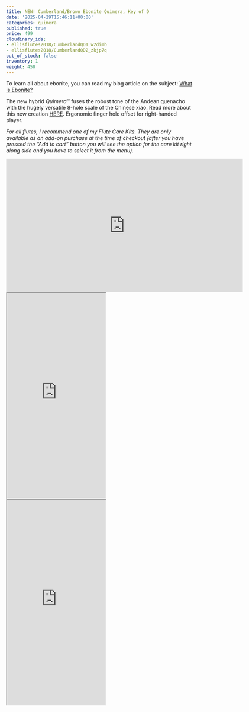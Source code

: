 ```yaml
---
title: NEW! Cumberland/Brown Ebonite Quimera, Key of D
date: '2025-04-29T15:46:11+00:00'
categories: quimera
published: true
price: 499
cloudinary_ids:
- ellisflutes2018/CumberlandQD1_w2dimb
- ellisflutes2018/CumberlandQD2_zkjp7q
out_of_stock: false
inventory: 1
weight: 450
---
```


To learn all about ebonite, you can read my blog article on the subject: [What is Ebonite?](https://www.ellisflutes.com/blog/what-is-ebonite)

The new hybrid  *Quimera*™ fuses the robust tone of the Andean quenacho with the hugely versatile 8-hole scale of the Chinese xiao.  Read more about this new creation [HERE](https://www.ellisflutes.com/world-flutes/quimera).   Ergonomic finger hole offset for right-handed player.

*For all flutes, I recommend one of my Flute Care Kits. They are only available as an add-on purchase at the time of checkout (after you have pressed the “Add to cart” button you will see the option for the care kit right along side and you have to select it from the menu).*

<iframe title="vimeo-player" src="https://player.vimeo.com/video/1057859321?h=5ecf8b6eb0" width="640" height="360" frameborder="0"    allowfullscreen></iframe>

<iframe width="267" height="554" src="https://www.youtube.com/embed/99C4dllkXO8" ></iframe>

<iframe width="267" height="554" src="https://www.youtube.com/embed/UAymcOqrcMo" ></iframe>

